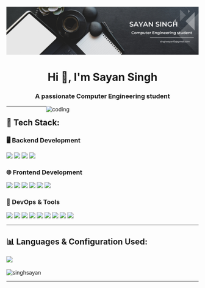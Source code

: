 ![logo](https://github.com/singhsayan/githubBanner/blob/main/Black%20and%20White%20Simple%20Art%20Director%20LinkedIn%20Banner%20(1).png)

<h1 align="center">Hi 👋, I'm Sayan Singh</h1>
<h3 align="center">A passionate Computer Engineering student</h3>

<img align="right" alt="coding" width="400" src="https://media.tenor.com/2uyENRmiUt0AAAAC/coding.gif">

---

## 🚀 Tech Stack:

### 🖥️ Backend Development
<p align="left">
  <img src="https://img.shields.io/badge/-Node.js-43853D?style=flat-square&logo=node.js" />
  <img src="https://img.shields.io/badge/-Express.js-000000?style=flat-square&logo=express" />
  <img src="https://img.shields.io/badge/-PostgreSQL-336791?style=flat-square&logo=postgresql" />
  <img src="https://img.shields.io/badge/-GraphQL-E10098?style=flat-square&logo=graphql" />
</p>

### 🌐 Frontend Development
<p align="left">
  <img src="https://img.shields.io/badge/-React-61DAFB?style=flat-square&logo=react" />
  <img src="https://img.shields.io/badge/-JavaScript-F7DF1E?style=flat-square&logo=javascript" />
  <img src="https://img.shields.io/badge/-TypeScript-3178C6?style=flat-square&logo=typescript" />
  <img src="https://img.shields.io/badge/-HTML5-E34F26?style=flat-square&logo=html5" />
  <img src="https://img.shields.io/badge/-CSS3-1572B6?style=flat-square&logo=css3" />
  <img src="https://img.shields.io/badge/-TailwindCSS-06B6D4?style=flat-square&logo=tailwind-css" />
</p>

### 🔧 DevOps & Tools
<p align="left">
  <img src="https://img.shields.io/badge/-AWS-232F3E?style=flat-square&logo=amazon-aws" />
  <img src="https://img.shields.io/badge/-Terraform-7B42BC?style=flat-square&logo=terraform" />
  <img src="https://img.shields.io/badge/-Ansible-EE0000?style=flat-square&logo=ansible" />
  <img src="https://img.shields.io/badge/-Docker-2496ED?style=flat-square&logo=docker" />
  <img src="https://img.shields.io/badge/-Kubernetes-326CE5?style=flat-square&logo=kubernetes" />
  <img src="https://img.shields.io/badge/-Git-F05032?style=flat-square&logo=git" />
  <img src="https://img.shields.io/badge/-GitHub-181717?style=flat-square&logo=github" />
  <img src="https://img.shields.io/badge/-GitLab-FC6D26?style=flat-square&logo=gitlab" />
  <img src="https://img.shields.io/badge/-VS%20Code-007ACC?style=flat-square&logo=visual-studio-code" />
</p>

---

## 📊 Languages & Configuration Used:
<p align="left">
  <img src="https://img.shields.io/badge/-C++-00599C?style=flat-square&logo=c%2B%2B" />
</p>

<p>
  <img align="center" src="https://github-readme-stats.vercel.app/api/top-langs?username=singhsayan&show_icons=true&locale=en&layout=compact&langs_count=10" alt="singhsayan" />
</p>

---

